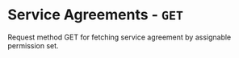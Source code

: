 # Service Agreements - `GET`

Request method GET for fetching service agreement by assignable permission set.
